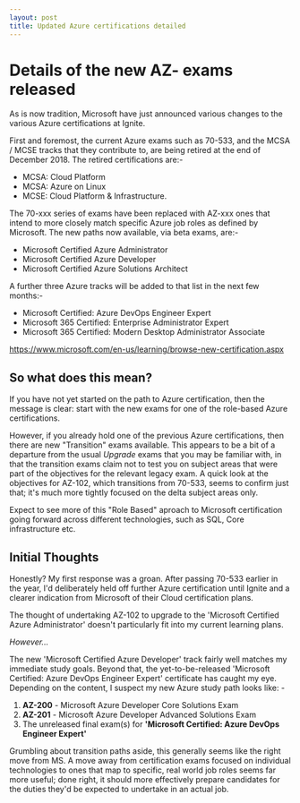 ```yaml
---
layout: post
title: Updated Azure certifications detailed 
---
```

# Details of the new AZ- exams released

As is now tradition, Microsoft have just announced various changes to the various Azure certifications at Ignite.


First and foremost, the current Azure exams such as 70-533, and the MCSA / MCSE tracks that they contribute to, are being retired at the end of December 2018.  The retired certifications are:-

* MCSA: Cloud Platform
* MCSA: Azure on Linux
* MCSE: Cloud Platform & Infrastructure.

The 70-xxx series of exams have been replaced with AZ-xxx ones that intend to more closely match specific Azure job roles as defined by Microsoft.  The new paths now available, via beta exams, are:-

* Microsoft Certified Azure Administrator
* Microsoft Certified Azure Developer
* Microsoft Certified Azure Solutions Architect

A further three Azure tracks will be added to that list in the next few months:-

* Microsoft Certified: Azure DevOps Engineer Expert
* Microsoft 365 Certified: Enterprise Administrator Expert
* Microsoft 365 Certified: Modern Desktop Administrator Associate

https://www.microsoft.com/en-us/learning/browse-new-certification.aspx

## So what does this mean?

If you have not yet started on the path to Azure certification, then the message is clear: start with the new exams for one of the role-based Azure certifications.

However, if you already hold one of the previous Azure certifications, then there are new "Transition" exams available.  This appears to be a bit of a departure from the usual *Upgrade* exams that you may be familiar with, in that the transition exams claim not to test you on subject areas that were part of the objectives for the relevant legacy exam.  A quick look at the objectives for AZ-102, which transitions from 70-533, seems to confirm just that; it's much more tightly focused on the delta subject areas only.

Expect to see more of this "Role Based" aproach to Microsoft certification going forward across different technologies, such as SQL, Core infrastructure etc.

## Initial Thoughts

Honestly?  My first response was a groan.  After passing 70-533 earlier in the year, I'd deliberately held off further Azure certification until Ignite and a clearer indication from Microsoft of their Cloud certification plans.

The thought of undertaking AZ-102 to upgrade to the 'Microsoft Certified Azure Administrator' doesn't particularly fit into my current learning plans.  

*However...*

The new 'Microsoft Certified Azure Developer' track fairly well matches my immediate study goals. Beyond that, the yet-to-be-released 'Microsoft Certified: Azure DevOps Engineer Expert' certificate has caught my eye.  Depending on the content, I suspect my new Azure study path looks like: -

1. **AZ-200** - Microsoft Azure Developer Core Solutions Exam
2. **AZ-201** - Microsoft Azure Developer Advanced Solutions Exam
3. The unreleased final exam(s) for **'Microsoft Certified: Azure DevOps Engineer Expert'**  

Grumbling about transition paths aside, this generally seems like the right move from MS.  A move away from certification exams focused on individual technologies to ones that map to specific, real world job roles seems far more useful; done right, it should more effectively prepare candidates for the duties they'd be expected to undertake in an actual job.